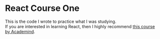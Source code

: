 # React Course One

This is the code I wrote to practice what I was studying.  
 If you are interested in learning React, then I highly recommend [this course by Academind](https://www.udemy.com/course/react-the-complete-guide-incl-redux/).
